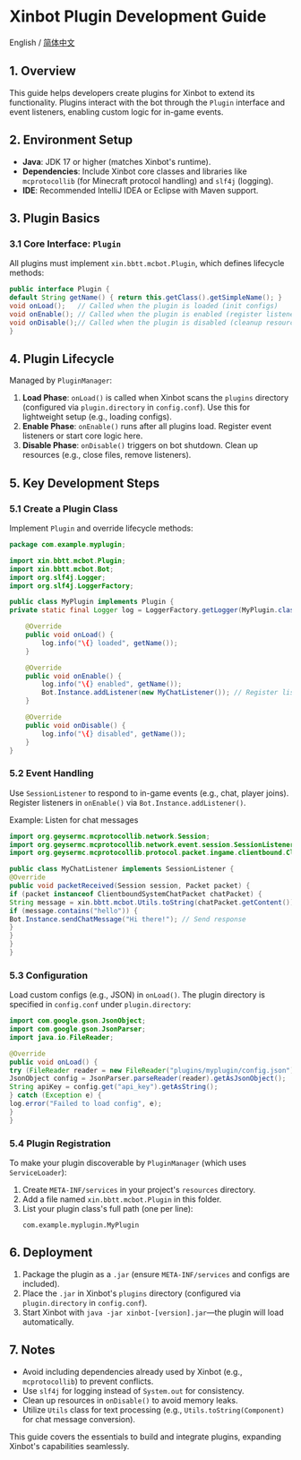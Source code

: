 # Xinbot Plugin Development Guide

English / [简体中文](PDG_CN.md)

## 1. Overview
This guide helps developers create plugins for Xinbot to extend its functionality. Plugins interact with the bot through the `Plugin` interface and event listeners, enabling custom logic for in-game events.


## 2. Environment Setup
- **Java**: JDK 17 or higher (matches Xinbot's runtime).
- **Dependencies**: Include Xinbot core classes and libraries like `mcprotocollib` (for Minecraft protocol handling) and `slf4j` (logging).
- **IDE**: Recommended IntelliJ IDEA or Eclipse with Maven support.


## 3. Plugin Basics
### 3.1 Core Interface: `Plugin`
All plugins must implement `xin.bbtt.mcbot.Plugin`, which defines lifecycle methods:
```java
public interface Plugin {
default String getName() { return this.getClass().getSimpleName(); }
void onLoad();   // Called when the plugin is loaded (init configs)
void onEnable(); // Called when the plugin is enabled (register listeners)
void onDisable();// Called when the plugin is disabled (cleanup resources)
}
```


## 4. Plugin Lifecycle
Managed by `PluginManager`:
1. **Load Phase**: `onLoad()` is called when Xinbot scans the `plugins` directory (configured via `plugin.directory` in `config.conf`). Use this for lightweight setup (e.g., loading configs).
2. **Enable Phase**: `onEnable()` runs after all plugins load. Register event listeners or start core logic here.
3. **Disable Phase**: `onDisable()` triggers on bot shutdown. Clean up resources (e.g., close files, remove listeners).


## 5. Key Development Steps
### 5.1 Create a Plugin Class
Implement `Plugin` and override lifecycle methods:
```java
package com.example.myplugin;

import xin.bbtt.mcbot.Plugin;
import xin.bbtt.mcbot.Bot;
import org.slf4j.Logger;
import org.slf4j.LoggerFactory;

public class MyPlugin implements Plugin {
private static final Logger log = LoggerFactory.getLogger(MyPlugin.class);

    @Override
    public void onLoad() {
        log.info("\{} loaded", getName());
    }

    @Override
    public void onEnable() {
        log.info("\{} enabled", getName());
        Bot.Instance.addListener(new MyChatListener()); // Register listener
    }

    @Override
    public void onDisable() {
        log.info("\{} disabled", getName());
    }
}
```


### 5.2 Event Handling
Use `SessionListener` to respond to in-game events (e.g., chat, player joins). Register listeners in `onEnable()` via `Bot.Instance.addListener()`.

Example: Listen for chat messages
```java
import org.geysermc.mcprotocollib.network.Session;
import org.geysermc.mcprotocollib.network.event.session.SessionListener;
import org.geysermc.mcprotocollib.protocol.packet.ingame.clientbound.ClientboundSystemChatPacket;

public class MyChatListener implements SessionListener {
@Override
public void packetReceived(Session session, Packet packet) {
if (packet instanceof ClientboundSystemChatPacket chatPacket) {
String message = xin.bbtt.mcbot.Utils.toString(chatPacket.getContent());
if (message.contains("hello")) {
Bot.Instance.sendChatMessage("Hi there!"); // Send response
}
}
}
}
```


### 5.3 Configuration
Load custom configs (e.g., JSON) in `onLoad()`. The plugin directory is specified in `config.conf` under `plugin.directory`:
```java
import com.google.gson.JsonObject;
import com.google.gson.JsonParser;
import java.io.FileReader;

@Override
public void onLoad() {
try (FileReader reader = new FileReader("plugins/myplugin/config.json")) {
JsonObject config = JsonParser.parseReader(reader).getAsJsonObject();
String apiKey = config.get("api_key").getAsString();
} catch (Exception e) {
log.error("Failed to load config", e);
}
}
```


### 5.4 Plugin Registration
To make your plugin discoverable by `PluginManager` (which uses `ServiceLoader`):
1. Create `META-INF/services` in your project's `resources` directory.
2. Add a file named `xin.bbtt.mcbot.Plugin` in this folder.
3. List your plugin class's full path (one per line):
   ```
   com.example.myplugin.MyPlugin
   ```


## 6. Deployment
1. Package the plugin as a `.jar` (ensure `META-INF/services` and configs are included).
2. Place the `.jar` in Xinbot's `plugins` directory (configured via `plugin.directory` in `config.conf`).
3. Start Xinbot with `java -jar xinbot-[version].jar`—the plugin will load automatically.


## 7. Notes
- Avoid including dependencies already used by Xinbot (e.g., `mcprotocollib`) to prevent conflicts.
- Use `slf4j` for logging instead of `System.out` for consistency.
- Clean up resources in `onDisable()` to avoid memory leaks.
- Utilize `Utils` class for text processing (e.g., `Utils.toString(Component)` for chat message conversion).

This guide covers the essentials to build and integrate plugins, expanding Xinbot's capabilities seamlessly.